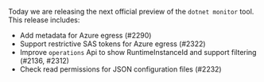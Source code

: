 
Today we are releasing the next official preview of the `dotnet monitor` tool. This release includes:

- Add metadata for Azure egress (#2290)
- Support restrictive SAS tokens for Azure egress (#2322)
- Improve `operations` Api to show RuntimeInstanceId and support filtering (#2136, #2312)
- Check read permissions for JSON configuration files (#2232)

